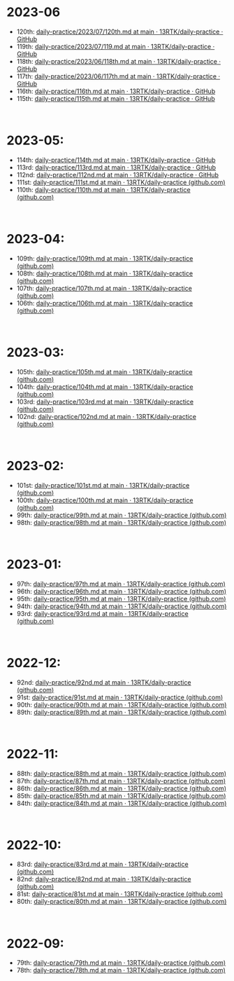# 2023-06

- 120th: [daily-practice/2023/07/120th.md at main · 13RTK/daily-practice · GitHub](https://github.com/13RTK/daily-practice/blob/main/2023/07/120th.md)
- 119th: [daily-practice/2023/07/119.md at main · 13RTK/daily-practice · GitHub](https://github.com/13RTK/daily-practice/blob/main/2023/07/119.md)
- 118th: [daily-practice/2023/06/118th.md at main · 13RTK/daily-practice · GitHub](https://github.com/13RTK/daily-practice/blob/main/2023/06/118th.md)
- 117th: [daily-practice/2023/06/117th.md at main · 13RTK/daily-practice · GitHub](https://github.com/13RTK/daily-practice/blob/main/2023/06/117th.md)
- 116th: [daily-practice/116th.md at main · 13RTK/daily-practice · GitHub](https://github.com/13RTK/daily-practice/blob/main/2023/06/116th.md)
- 115th: [daily-practice/115th.md at main · 13RTK/daily-practice · GitHub](https://github.com/13RTK/daily-practice/blob/main/2023/06/115th.md)

&nbsp;

# 2023-05:

- 114th: [daily-practice/114th.md at main · 13RTK/daily-practice · GitHub](https://github.com/13RTK/daily-practice/blob/main/2023/05/114th.md)
- 113rd: [daily-practice/113rd.md at main · 13RTK/daily-practice · GitHub](https://github.com/13RTK/daily-practice/blob/main/2023/05/113rd.md)
- 112nd: [daily-practice/112nd.md at main · 13RTK/daily-practice · GitHub](https://github.com/13RTK/daily-practice/blob/main/2023/05/112nd.md)
- 111st: [daily-practice/111st.md at main · 13RTK/daily-practice (github.com)](https://github.com/13RTK/daily-practice/blob/main/2023/05/111st.md)
- 110th: [daily-practice/110th.md at main · 13RTK/daily-practice (github.com)](https://github.com/13RTK/daily-practice/blob/main/2023/05/110th.md)

&nbsp;

# 2023-04:

- 109th: [daily-practice/109th.md at main · 13RTK/daily-practice (github.com)](https://github.com/13RTK/daily-practice/blob/main/2023/04/109th.md)
- 108th: [daily-practice/108th.md at main · 13RTK/daily-practice (github.com)](https://github.com/13RTK/daily-practice/blob/main/2023/04/108th.md)
- 107th: [daily-practice/107th.md at main · 13RTK/daily-practice (github.com)](https://github.com/13RTK/daily-practice/blob/main/2023/04/107th.md)
- 106th: [daily-practice/106th.md at main · 13RTK/daily-practice (github.com)](https://github.com/13RTK/daily-practice/blob/main/2023/04/106th.md)

&nbsp;

# 2023-03:

- 105th: [daily-practice/105th.md at main · 13RTK/daily-practice (github.com)](https://github.com/13RTK/daily-practice/blob/main/2023/03/105th.md)
- 104th: [daily-practice/104th.md at main · 13RTK/daily-practice (github.com)](https://github.com/13RTK/daily-practice/blob/main/2023/03/104th.md)
- 103rd: [daily-practice/103rd.md at main · 13RTK/daily-practice (github.com)](https://github.com/13RTK/daily-practice/blob/main/2023/03/103rd.md)
- 102nd: [daily-practice/102nd.md at main · 13RTK/daily-practice (github.com)](https://github.com/13RTK/daily-practice/blob/main/2023/03/102nd.md)

&nbsp;

# 2023-02:

- 101st: [daily-practice/101st.md at main · 13RTK/daily-practice (github.com)](https://github.com/13RTK/daily-practice/blob/main/2023/02/101st.md)
- 100th: [daily-practice/100th.md at main · 13RTK/daily-practice (github.com)](https://github.com/13RTK/daily-practice/blob/main/2023/02/100th.md)
- 99th: [daily-practice/99th.md at main · 13RTK/daily-practice (github.com)](https://github.com/13RTK/daily-practice/blob/main/2023/02/99th.md)
- 98th: [daily-practice/98th.md at main · 13RTK/daily-practice (github.com)](https://github.com/13RTK/daily-practice/blob/main/2023/01/98th.md)

&nbsp;

# 2023-01:

- 97th: [daily-practice/97th.md at main · 13RTK/daily-practice (github.com)](https://github.com/13RTK/daily-practice/blob/main/2023/01/97th.md)
- 96th: [daily-practice/96th.md at main · 13RTK/daily-practice (github.com)](https://github.com/13RTK/daily-practice/blob/main/2023/01/96th.md)
- 95th: [daily-practice/95th.md at main · 13RTK/daily-practice (github.com)](https://github.com/13RTK/daily-practice/blob/main/2023/01/95th.md)
- 94th: [daily-practice/94th.md at main · 13RTK/daily-practice (github.com)](https://github.com/13RTK/daily-practice/blob/main/2023/01/94th.md)
- 93rd: [daily-practice/93rd.md at main · 13RTK/daily-practice (github.com)](https://github.com/13RTK/daily-practice/blob/main/2023/01/93rd.md)

&nbsp;

# 2022-12:

- 92nd: [daily-practice/92nd.md at main · 13RTK/daily-practice (github.com)](https://github.com/13RTK/daily-practice/blob/main/2022/12/92nd.md)
- 91st: [daily-practice/91st.md at main · 13RTK/daily-practice (github.com)](https://github.com/13RTK/daily-practice/blob/main/2022/12/91st.md)
- 90th: [daily-practice/90th.md at main · 13RTK/daily-practice (github.com)](https://github.com/13RTK/daily-practice/blob/main/2022/12/90th.md)
- 89th: [daily-practice/89th.md at main · 13RTK/daily-practice (github.com)](https://github.com/13RTK/daily-practice/blob/main/2022/12/89th.md)

&nbsp;

# 2022-11:

- 88th: [daily-practice/88th.md at main · 13RTK/daily-practice (github.com)](https://github.com/13RTK/daily-practice/blob/main/2022/11/88th.md)
- 87th: [daily-practice/87th.md at main · 13RTK/daily-practice (github.com)](https://github.com/13RTK/daily-practice/blob/main/2022/11/87th.md)
- 86th: [daily-practice/86th.md at main · 13RTK/daily-practice (github.com)](https://github.com/13RTK/daily-practice/blob/main/2022/11/86th.md)
- 85th: [daily-practice/85th.md at main · 13RTK/daily-practice (github.com)](https://github.com/13RTK/daily-practice/blob/main/2022/11/85th.md)
- 84th: [daily-practice/84th.md at main · 13RTK/daily-practice (github.com)](https://github.com/13RTK/daily-practice/blob/main/2022/10/84th.md)

&nbsp;
# 2022-10:

- 83rd: [daily-practice/83rd.md at main · 13RTK/daily-practice (github.com)](https://github.com/13RTK/daily-practice/blob/main/2022/10/83rd.md)
- 82nd: [daily-practice/82nd.md at main · 13RTK/daily-practice (github.com)](https://github.com/13RTK/daily-practice/blob/main/2022/10/82nd.md)
- 81st: [daily-practice/81st.md at main · 13RTK/daily-practice (github.com)](https://github.com/13RTK/daily-practice/blob/main/2022/10/81st.md)
- 80th: [daily-practice/80th.md at main · 13RTK/daily-practice (github.com)](https://github.com/13RTK/daily-practice/blob/main/2022/10/80th.md)



&nbsp;

# 2022-09:

- 79th: [daily-practice/79th.md at main · 13RTK/daily-practice (github.com)](https://github.com/13RTK/daily-practice/blob/main/2022/09/79th.md)
- 78th: [daily-practice/78th.md at main · 13RTK/daily-practice (github.com)](https://github.com/13RTK/daily-practice/blob/main/2022/09/78th.md)